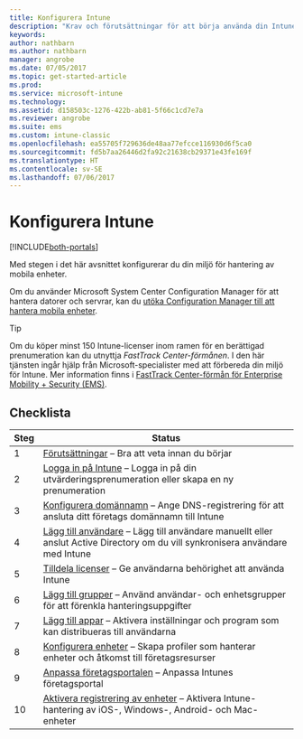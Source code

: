 ```yaml
---
title: Konfigurera Intune
description: "Krav och förutsättningar för att börja använda din Intune-prenumeration"
keywords: 
author: nathbarn
ms.author: nathbarn
manager: angrobe
ms.date: 07/05/2017
ms.topic: get-started-article
ms.prod: 
ms.service: microsoft-intune
ms.technology: 
ms.assetid: d158503c-1276-422b-ab81-5f66c1cd7e7a
ms.reviewer: angrobe
ms.suite: ems
ms.custom: intune-classic
ms.openlocfilehash: ea55705f729636de48aa77efcce116930d6f5ca0
ms.sourcegitcommit: fd5b7aa26446d2fa92c21638cb29371e43fe169f
ms.translationtype: HT
ms.contentlocale: sv-SE
ms.lasthandoff: 07/06/2017
---
```

# <a name="set-up-intune"></a>Konfigurera Intune

[!INCLUDE[both-portals](./includes/note-for-both-portals.md)]

Med stegen i det här avsnittet konfigurerar du din miljö för hantering av mobila enheter.  

Om du använder Microsoft System Center Configuration Manager för att hantera datorer och servrar, kan du [utöka Configuration Manager till att hantera mobila enheter](https://docs.microsoft.com/sccm/mdm/understand/choose-between-standalone-intune-and-hybrid-mobile-device-management).

>[!TIP]
>Om du köper minst 150 Intune-licenser inom ramen för en berättigad prenumeration kan du utnyttja *FastTrack Center-förmånen*. I den här tjänsten ingår hjälp från Microsoft-specialister med att förbereda din miljö för Intune. Mer information finns i [FastTrack Center-förmån för Enterprise Mobility + Security (EMS)](https://docs.microsoft.com/enterprise-mobility-security/Solutions/enterprise-mobility-fasttrack-program).

## <a name="checklist"></a>Checklista

| Steg | Status  |
| ------------- |-------------|
| 1  | [Förutsättningar](supported-devices-browsers.md) – Bra att veta innan du börjar|
| 2 |  [Logga in på Intune](account-sign-up.md) – Logga in på din utvärderingsprenumeration eller skapa en ny prenumeration |  
| 3 | [Konfigurera domännamn](custom-domain-name-configure.md) – Ange DNS-registrering för att ansluta ditt företags domännamn till Intune  |
| 4 | [Lägg till användare](users-permissions-add.md) – Lägg till användare manuellt eller anslut Active Directory om du vill synkronisera användare med Intune  |
| 5 | [Tilldela licenser](licenses-assign.md) – Ge användarna behörighet att använda Intune|
| 6 |  [Lägg till grupper](groups-add.md) – Använd användar- och enhetsgrupper för att förenkla hanteringsuppgifter |
| 7 | [Lägg till appar](apps-add.md) – Aktivera inställningar och program som kan distribueras till användarna |
| 8 | [Konfigurera enheter](device-profiles.md) – Skapa profiler som hanterar enheter och åtkomst till företagsresurser |
| 9 | [Anpassa företagsportalen](company-portal-customize.md) – Anpassa Intunes företagsportal   |
| 10 | [Aktivera registrering av enheter](mdm-authority-set.md) – Aktivera Intune-hantering av iOS-, Windows-, Android- och Mac-enheter |
